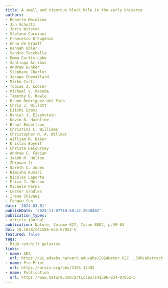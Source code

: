 ```yaml
---
title: A small and vigorous black hole in the early Universe
authors:
- Roberto Maiolino
- Jan Scholtz
- Joris Witstok
- Stefano Carniani
- Francesco D'Eugenio
- Anna de Graaff
- Hannah Übler
- Sandro Tacchella
- Emma Curtis-Lake
- Santiago Arribas
- Andrew Bunker
- Stéphane Charlot
- Jacopo Chevallard
- Mirko Curti
- Tobias J. Looser
- Michael V. Maseda
- Timothy D. Rawle
- Bruno Rodrı́guez del Pino
- Chris J. Willott
- Eiichi Egami
- Daniel J. Eisenstein
- Kevin N. Hainline
- Brant Robertson
- Christina C. Williams
- Christopher N. A. Willmer
- William M. Baker
- Kristan Boyett
- Christa DeCoursey
- Andrew C. Fabian
- Jakob M. Helton
- Zhiyuan Ji
- Gareth C. Jones
- Nimisha Kumari
- Nicolas Laporte
- Erica J. Nelson
- Michele Perna
- Lester Sandles
- Irene Shivaei
- Fengwu Sun
date: '2024-03-01'
publishDate: '2024-11-07T18:50:22.204040Z'
publication_types:
- article-journal
publication: Nature, Volume 627, Issue 8002, p.59-63
doi: 10.1038/s41586-024-07052-5
featured: false
tags:
- High-redshift galaxies
links:
- name: ADS
  url: https://ui.adsabs.harvard.edu/abs/2024Natur.627...59M/abstract
- name: Pre-Print
  url: https://arxiv.org/abs/2305.12492
- name: Publication
  url: https://www.nature.com/articles/s41586-024-07052-5
---
```

